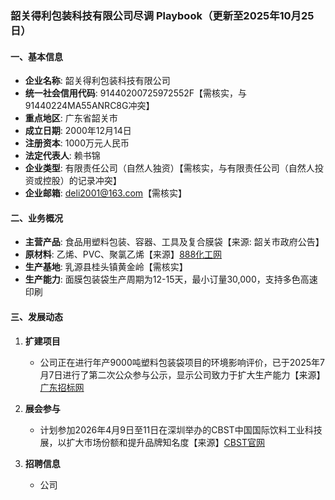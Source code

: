 ### 韶关得利包装科技有限公司尽调 Playbook（更新至2025年10月25日）

#### 一、基本信息
- **企业名称**: 韶关得利包装科技有限公司
- **统一社会信用代码**: 91440200725972552F【需核实，与91440224MA55ANRC8G冲突】
- **重点地区**: 广东省韶关市
- **成立日期**: 2000年12月14日
- **注册资本**: 1000万元人民币
- **法定代表人**: 赖书锦
- **企业类型**: 有限责任公司（自然人独资）【需核实，与有限责任公司（自然人投资或控股）的记录冲突】
- **企业邮箱**: deli2001@163.com【需核实】

#### 二、业务概况
- **主营产品**: 食品用塑料包装、容器、工具及复合膜袋【来源: 韶关市政府公告】
- **原材料**: 乙烯、PVC、聚氯乙烯【来源】[888化工网](https://www.888chem.com/otherdetail/40aacc386c6bd3872d54dff07217247f.html)
- **生产基地**: 乳源县桂头镇黄金岭【需核实】
- **生产能力**: 面膜包装袋生产周期为12-15天，最小订量30,000，支持多色高速印刷

#### 三、发展动态
1. **扩建项目**
   - 公司正在进行年产9000吨塑料包装袋项目的环境影响评价，已于2025年7月7日进行了第二次公众参与公示，显示公司致力于扩大生产能力【来源】[广东招标网](https://guangdong.zhaobiao.cn/proposed_v_ec19517a2766c99207cadfb7135248b0_o.html)

2. **展会参与**
   - 计划参加2026年4月9日至11日在深圳举办的CBST中国国际饮料工业科技展，以扩大市场份额和提升品牌知名度【来源】[CBST官网](http://www.cbst.com.cn/exhibitor/zhanshang/id/57.html)

3. **招聘信息**
   - 公司